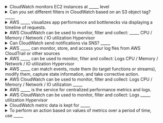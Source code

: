 <details>
	<summary>
		CloudWatch monitors EC2 instances at _____ level
	</summary>
		hypervisor
</details>

<details>
	<summary>
		Can you set different filters in CloudWatch based on an S3 object tag? _____
	</summary>
		Yes
</details>

<details>
	<summary>
		AWS _____ visualizes app performance and bottlenecks via displaying a timeline of requests.
	</summary>
		X-Ray
</details>

<details>
	<summary>
		AWS CloudWatch can be used to monitor, filter and collect: _____ CPU / Memory / Network / IO utilization Hypervisor
	</summary>
		Logs
</details>

<details>
	<summary>
		Can CloudWatch send notifications via SNS? _____
	</summary>
		Yes
</details>

<details>
	<summary>
		AWS _____ can monitor, store, and access your log fles from AWS CloudTrail or other sources
	</summary>
		CloudWatch Logs
</details>

<details>
	<summary>
		AWS _____ can be used to monitor, filter and collect: Logs CPU / Memory / Network / IO utilization Hypervisor
	</summary>
		CloudWatch
</details>

<details>
	<summary>
		AWS _____ can match events, route them (to target functions or streams), modify them, capture state information, and take corrective action.
	</summary>
		EventBridge
</details>

<details>
	<summary>
		AWS CloudWatch can be used to monitor, filter and collect: Logs CPU / Memory / Network / IO utilization _____
	</summary>
		Hypervisor
</details>

<details>
	<summary>
		AWS _____ is the service for centralized performance metrics and logs.
	</summary>
		CloudWatch
</details>

<details>
	<summary>
		AWS CloudWatch can be used to monitor, filter and collect: Logs _____ utilization Hypervisor
	</summary>
		CPU / Memory / Network / IO
</details>

<details>
	<summary>
		CloudWatch metric data is kept for _____
	</summary>
		2 weeks
</details>

<details>
	<summary>
		To perform an action based on values of metrics over a period of time, use _____
	</summary>
		CloudWatch Alarms
</details>


